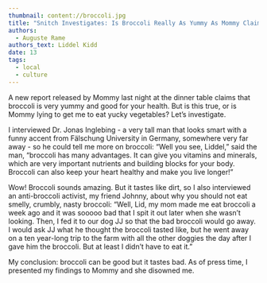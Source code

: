 ```yaml
---
thumbnail: content://broccoli.jpg
title: "Snitch Investigates: Is Broccoli Really As Yummy As Mommy Claims?"
authors:
  - Auguste Rame
authors_text: Liddel Kidd
date: 13
tags:
  - local
  - culture
---
```


A new report released by Mommy last night at the dinner table claims that broccoli is very yummy and good for your health. But is this true, or is Mommy lying to get me to eat yucky vegetables? Let’s investigate.

I interviewed Dr. Jonas Inglebing - a very tall man that looks smart with a funny accent from Fälschung University in Germany, somewhere very far away - so he could tell me more on broccoli: “Well you see, Liddel,” said the man, “broccoli has many advantages. It can give you vitamins and minerals, which are very important nutrients and building blocks for your body. Broccoli can also keep your heart healthy and make you live longer!”

Wow! Broccoli sounds amazing. But it tastes like dirt, so I also interviewed an anti-broccoli activist, my friend Johnny, about why you should not eat smelly, crumbly, nasty broccoli: “Well, Lid, my mom made me eat broccoli a week ago and it was sooooo bad that I spit it out later when she wasn’t looking. Then, I fed it to our dog JJ so that the bad broccoli would go away. I would ask JJ what he thought the broccoli tasted like, but he went away on a ten year-long trip to the farm with all the other doggies the day after I gave him the broccoli. But at least I didn’t have to eat it.”

My conclusion: broccoli can be good but it tastes bad. As of press time, I presented my findings to Mommy and she disowned me.
